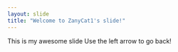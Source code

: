 ```yaml
---
layout: slide
title: "Welcome to ZanyCat1's slide!"
---
```

This is my awesome slide
Use the left arrow to go back!
